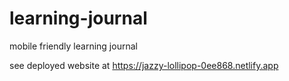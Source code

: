 # learning-journal
 mobile friendly learning journal

 see deployed website at https://jazzy-lollipop-0ee868.netlify.app

